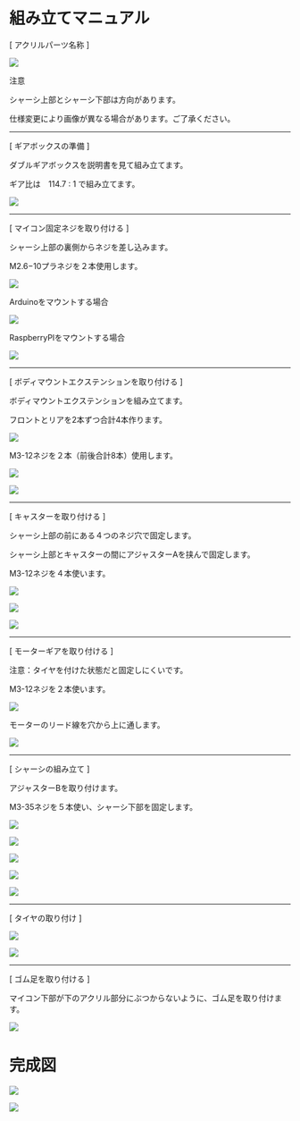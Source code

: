 # 組み立てマニュアル

[ アクリルパーツ名称 ]

![](/type2/img/type2_m01_.png)

注意

シャーシ上部とシャーシ下部は方向があります。

仕様変更により画像が異なる場合があります。ご了承ください。
<hr>

[ ギアボックスの準備 ]

ダブルギアボックスを説明書を見て組み立てます。

ギア比は　114.7 : 1 で組み立てます。

![](/type2/img/type2_m02.jpg)

<hr>

[ マイコン固定ネジを取り付ける ]

シャーシ上部の裏側からネジを差し込みます。

M2.6−10プラネジを２本使用します。

![](/type2/img/type2_m03_.png)

Arduinoをマウントする場合

![](/type2/img/type2_mount_arduino.png)

RaspberryPIをマウントする場合

![](/type2/img/type2_mount_raspberrypi.png)

<hr>

[ ボディマウントエクステンションを取り付ける ]

ボディマウントエクステンションを組み立てます。

フロントとリアを2本ずつ合計4本作ります。

![](/type1/img/type1_m03.png)

M3-12ネジを２本（前後合計8本）使用します。

![](/type2/img/type2_m04_.png)

![](/type2/img/type2_m05_.png)

<hr>

[ キャスターを取り付ける ]

シャーシ上部の前にある４つのネジ穴で固定します。

シャーシ上部とキャスターの間にアジャスターAを挟んで固定します。

M3-12ネジを４本使います。

![](/type2/img/type2_m06_.png)

![](/type2/img/type2_m07_.png)

![](/type2/img/type2_001.jpg)

<hr>

[ モーターギアを取り付ける ]

注意：タイヤを付けた状態だと固定しにくいです。

M3-12ネジを２本使います。

![](/type2/img/type2_m08_.png)

モーターのリード線を穴から上に通します。

![](/type2/img/type2_002.jpg)

<hr>

[ シャーシの組み立て ]

アジャスターBを取り付けます。

M3-35ネジを５本使い、シャーシ下部を固定します。

![](/type2/img/type2_m09_.png)

![](/type2/img/type2_m10_.png)

![](/type2/img/type2_m11_.png)

![](/type2/img/type2_003.jpg)

![](/type2/img/type2_004.jpg)

<hr>

[ タイヤの取り付け ]

![](/type2/img/type2_m12_.png)

![](/type2/img/type2_005.jpg)

<hr>

[ ゴム足を取り付ける ]

マイコン下部が下のアクリル部分にぶつからないように、ゴム足を取り付けます。

![](/type2/img/type2_006.jpg)

# 完成図

![](/type2/img/type2_m13a_.png)

![](/type2/img/type2_m13b_.png)
